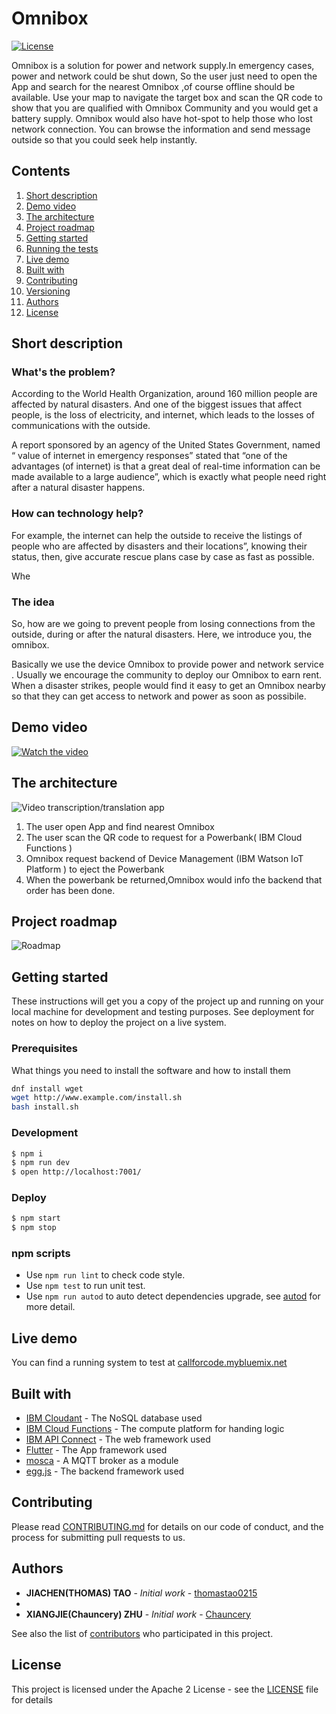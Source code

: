 # Omnibox

[![License](https://img.shields.io/badge/License-Apache2-blue.svg)](https://www.apache.org/licenses/LICENSE-2.0) 

Omnibox is a solution for power and network supply.In emergency cases, power and network could be shut down, So the user  just need to open the App and search for the nearest Omnibox ,of course offline should be available.
Use your map to navigate the target box and scan the QR code to show that you are qualified with Omnibox Community and you would get a  battery supply.
Omnibox would also have hot-spot  to help those who lost network connection.
You can browse the information and send message outside  so that you could seek help instantly.



## Contents

1. [Short description](#short-description)
1. [Demo video](#demo-video)
1. [The architecture](#the-architecture)
1. [Project roadmap](#project-roadmap)
1. [Getting started](#getting-started)
1. [Running the tests](#running-the-tests)
1. [Live demo](#live-demo)
1. [Built with](#built-with)
1. [Contributing](#contributing)
1. [Versioning](#versioning)
1. [Authors](#authors)
1. [License](#license)

## Short description

### What's the problem?

According to the World Health Organization, around 160 million people are affected by natural disasters. And one of the biggest issues that affect people, is the loss of electricity, and internet, which leads to the losses of  communications with the outside.

A report sponsored by an agency of the United States Government, named “ value of internet in emergency responses” stated that “one of the advantages (of internet) is that a great deal of real-time information can be made available to a large audience”, which is exactly what people need right after a natural disaster happens. 

### How can technology help?

For example, the internet can help the outside to receive the listings of people who are affected by disasters and their locations”, knowing their status, then, give accurate rescue plans case by case as fast as possible. 

Whe

### The idea

So, how are we going to prevent people from losing connections from the outside, during or after the natural disasters. Here, we introduce you, the omnibox.

Basically we use the device Omnibox to provide power and network service .
Usually we encourage the community to deploy our Omnibox to earn rent. When a disaster strikes, people would find it easy to get an Omnibox nearby so that they can get access to network and power as soon as possibile.

## Demo video

[![Watch the video](https://github.com/Code-and-Response/Liquid-Prep/blob/master/images/IBM-interview-video-image.png)](https://youtu.be/vOgCOoy_Bx0)

## The architecture

![Video transcription/translation app](https://developer.ibm.com/developer/tutorials/cfc-starter-kit-speech-to-text-app-example/images/cfc-covid19-remote-education-diagram-2.png)

1. The user open App and find nearest Omnibox
2. The user scan the QR code to request for a Powerbank( IBM Cloud Functions )
3. Omnibox request backend of Device Management (IBM Watson IoT Platform ) to eject the Powerbank
4. When the powerbank be returned,Omnibox would info the backend that order has been done.

## Project roadmap

![Roadmap](roadmap.jpg)

## Getting started

These instructions will get you a copy of the project up and running on your local machine for development and testing purposes. See deployment for notes on how to deploy the project on a live system.

### Prerequisites

What things you need to install the software and how to install them

```bash
dnf install wget
wget http://www.example.com/install.sh
bash install.sh
```

### Development

```bash
$ npm i
$ npm run dev
$ open http://localhost:7001/
```

### Deploy

```bash
$ npm start
$ npm stop
```

### npm scripts

- Use `npm run lint` to check code style.
- Use `npm test` to run unit test.
- Use `npm run autod` to auto detect dependencies upgrade, see [autod](https://www.npmjs.com/package/autod) for more detail.

## Live demo

You can find a running system to test at [callforcode.mybluemix.net](http://callforcode.mybluemix.net/)

## Built with

* [IBM Cloudant](https://cloud.ibm.com/catalog?search=cloudant#search_results) - The NoSQL database used
* [IBM Cloud Functions](https://cloud.ibm.com/catalog?search=cloud%20functions#search_results) - The compute platform for handing logic
* [IBM API Connect](https://cloud.ibm.com/catalog?search=api%20connect#search_results) - The web framework used
* [Flutter](https://flutter.dev/) - The App framework used
* [mosca](https://github.com/moscajs/mosca) - A MQTT broker as a module
* [egg.js](https://eggjs.org/en/index.html) - The backend framework used

## Contributing

Please read [CONTRIBUTING.md](CONTRIBUTING.md) for details on our code of conduct, and the process for submitting pull requests to us.

## Authors

* **JIACHEN(THOMAS) TAO** - *Initial work* - [thomastao0215](https://github.com/thomastao0215)
* 
* **XIANGJIE(Chauncery) ZHU** - *Initial work* - [Chauncery](https://github.com/chaunceryzhu)

See also the list of [contributors](https://github.com/Code-and-Response/Project-Sample/graphs/contributors) who participated in this project.

## License

This project is licensed under the Apache 2 License - see the [LICENSE](LICENSE) file for details
